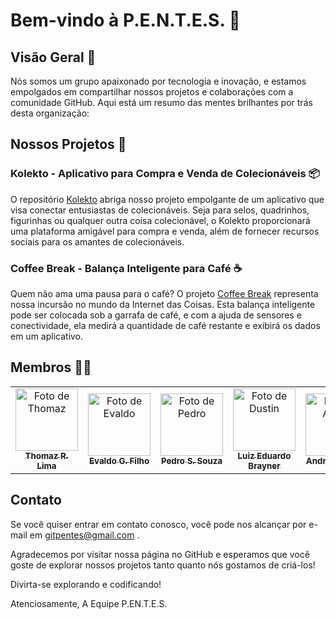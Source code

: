 # Bem-vindo à P.E.N.T.E.S. 🎱

## Visão Geral 👀

Nós somos um grupo apaixonado por tecnologia e inovação, e estamos empolgados em compartilhar nossos projetos e colaborações com a comunidade GitHub. Aqui está um resumo das mentes brilhantes por trás desta organização:

## Nossos Projetos 📼

### Kolekto - Aplicativo para Compra e Venda de Colecionáveis 📦

O repositório [Kolekto](https://github.com/P-E-N-T-E-S/Kolekto) abriga nosso projeto empolgante de um aplicativo que visa conectar entusiastas de colecionáveis. Seja para selos, quadrinhos, figurinhas ou qualquer outra coisa colecionável, o Kolekto proporcionará uma plataforma amigável para compra e venda, além de fornecer recursos sociais para os amantes de colecionáveis.

### Coffee Break - Balança Inteligente para Café ☕

Quem não ama uma pausa para o café? O projeto [Coffee Break](https://github.com/P-E-N-T-E-S/Coffee-Break) representa nossa incursão no mundo da Internet das Coisas. Esta balança inteligente pode ser colocada sob a garrafa de café, e com a ajuda de sensores e conectividade, ela medirá a quantidade de café restante e exibirá os dados em um aplicativo.

## Membros 👨‍🏭
  
<table>
  <tr>
    <td align="center">
      <a href="https://github.com/Thomazrlima">
        <img src="https://avatars3.githubusercontent.com/Thomazrlima" width="100px;" alt="Foto de Thomaz"/><br>
        <sub>
          <b>Thomaz R. Lima</b>
        </sub>
      </a>
    </td>
    <td align="center">
      <a href="https://github.com/evaldocunhaf">
        <img src="https://avatars3.githubusercontent.com/evaldocunhaf" width="100px;" alt="Foto de Evaldo"/><br>
        <sub>
          <b>Evaldo G. Filho</b>
        </sub>
      </a>
    </td>
    <td align="center">
      <a href="https://github.com/hsspedro">
        <img src="https://avatars.githubusercontent.com/hsspedro" width="100px;" alt="Foto de Pedro"/><br>
        <sub>
          <b>Pedro S. Souza</b>
        </sub>
      </a>
    </td>
    <td align="center">
      <a href="https://github.com/Luiz-Edu0202">
        <img src="https://avatars.githubusercontent.com/Luiz-Edu0202" width="100px;" alt="Foto de Dustin"/><br>
        <sub>
          <b>Luiz Eduardo Brayner</b>
        </sub>
      </a>
    </td>
    <td align="center">
      <a href="https://github.com/Nerebo">
        <img src="https://avatars.githubusercontent.com/Nerebo" width="100px;" alt="Foto de André"/><br>
        <sub>
          <b>André Fonseca</b>
        </sub>
      </a>
    </td>
    <td align="center">
      <a href="https://github.com/Sofia-Saraiva">
        <img src="https://avatars.githubusercontent.com/Sofia-Saraiva" width="100px;" alt="Foto de Sofia"/><br>
        <sub>
          <b>Sofia Saraiva</b>
        </sub>
      </a>
    </td>
  </tr>
</table>

## Contato

Se você quiser entrar em contato conosco, você pode nos alcançar por e-mail em gitpentes@gmail.com .

Agradecemos por visitar nossa página no GitHub e esperamos que você goste de explorar nossos projetos tanto quanto nós gostamos de criá-los!

Divirta-se explorando e codificando!

Atenciosamente,
A Equipe P.EN.T.E.S.
